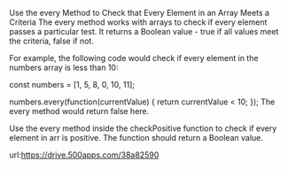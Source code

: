 Use the every Method to Check that Every Element in an Array Meets a Criteria
The every method works with arrays to check if every element passes a particular test. It returns a Boolean value - true if all values meet the criteria, false if not.

For example, the following code would check if every element in the numbers array is less than 10:

const numbers = [1, 5, 8, 0, 10, 11];

numbers.every(function(currentValue) {
  return currentValue < 10;
});
The every method would return false here.

Use the every method inside the checkPositive function to check if every element in arr is positive. The function should return a Boolean value.

url:https://drive.500apps.com/38a82590
